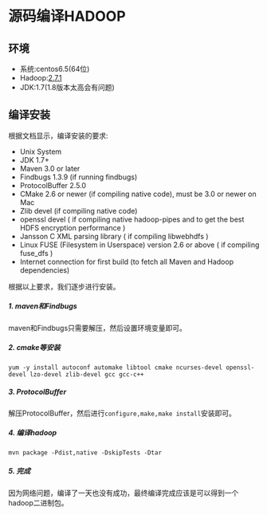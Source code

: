 # 源码编译HADOOP

## 环境

- 系统:centos6.5(64位)
- Hadoop:[2.7.1](http://archive.apache.org/dist/hadoop/common/hadoop-2.7.1/hadoop-2.7.1-src.tar.gz)
- JDK:1.7(1.8版本太高会有问题)


## 编译安装

根据文档显示，编译安装的要求:

* Unix System
* JDK 1.7+
* Maven 3.0 or later
* Findbugs 1.3.9 (if running findbugs)
* ProtocolBuffer 2.5.0
* CMake 2.6 or newer (if compiling native code), must be 3.0 or newer on Mac
* Zlib devel (if compiling native code)
* openssl devel ( if compiling native hadoop-pipes and to get the best HDFS encryption performance )
* Jansson C XML parsing library ( if compiling libwebhdfs )
* Linux FUSE (Filesystem in Userspace) version 2.6 or above ( if compiling fuse_dfs )
* Internet connection for first build (to fetch all Maven and Hadoop dependencies)

根据以上要求，我们逐步进行安装。

##### 1. maven和Findbugs

maven和Findbugs只需要解压，然后设置环境变量即可。

##### 2. cmake等安装

```
yum -y install autoconf automake libtool cmake ncurses-devel openssl-devel lzo-devel zlib-devel gcc gcc-c++
```

##### 3. ProtocolBuffer

解压ProtocolBuffer，然后进行`configure,make,make install`安装即可。


##### 4. 编译hadoop

```
mvn package -Pdist,native -DskipTests -Dtar
```

##### 5. 完成

因为网络问题，编译了一天也没有成功，最终编译完成应该是可以得到一个hadoop二进制包。



